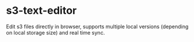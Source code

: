 # s3-text-editor
Edit s3 files directly in browser, supports multiple local versions (depending on local storage size) and real time sync.
